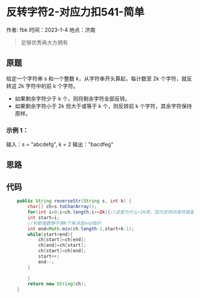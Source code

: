 # 反转字符2-对应力扣541-简单

作者: fbk
时间：2023-1-4
地点：济南
>足够优秀再大方拥有

## 原题
给定一个字符串 s 和一个整数 k，从字符串开头算起，每计数至 2k 个字符，就反转这 2k 字符中的前 k 个字符。

- 如果剩余字符少于 k 个，则将剩余字符全部反转。
- 如果剩余字符小于 2k 但大于或等于 k 个，则反转前 k 个字符，其余字符保持原样。
### 示例 1：
输入：s = "abcdefg", k = 2
输出："bacdfeg"
## 思路
## 代码
```java
    public String reverseStr(String s, int k) {
        char[] ch=s.toCharArray();
        for(int i=0;i<ch.length;i+=2k){//这里为什么+2k呢，因为反转的条件就是2k
        int start=i;
        //判断尾数够不够k个来决定end指针
        int end=Math.min(ch.length-1,start+k-1);
        while(start<end){
            ch[start]=ch[end];
            ch[end]=ch[start];
            ch[start]=ch[end];
            start++;
            end--;
        }
       
        }
        return new String(ch);
    }
```